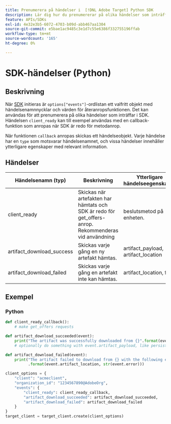 ```yaml
---
title: Prenumerera på händelser i  [!DNL Adobe Target] Python SDK
description: Lär dig hur du prenumererar på olika händelser som inträffar i Python SDK med objektet [!UICONTROL OnDeviceDecisioningHandler].
feature: APIs/SDKs
exl-id: 4e32e3b5-6072-4703-b09d-abb467aa1304
source-git-commit: e5bae1ac9485c3e1d7c55e6386f332755196ffab
workflow-type: tm+mt
source-wordcount: '165'
ht-degree: 0%

---
```


# SDK-händelser (Python)

## Beskrivning

När [SDK](initialize-sdk.md) initieras är `options["events"]`-ordlistan ett valfritt objekt med händelsenamnnycklar och värden för återanropsfunktionen. Det kan användas för att prenumerera på olika händelser som inträffar i SDK. Händelsen `client_ready` kan till exempel användas med en callback-funktion som anropas när SDK är redo för metodanrop.

När funktionen `callback` anropas skickas ett händelseobjekt. Varje händelse har en `type` som motsvarar händelsenamnet, och vissa händelser innehåller ytterligare egenskaper med relevant information.

## Händelser

| Händelsenamn (typ) | Beskrivning | Ytterligare händelseegenskaper |
| --- | --- | --- |
| client_ready | Skickas när artefakten har hämtats och SDK är redo för get_offers-anrop. Rekommenderas vid användning | beslutsmetod på enheten. | Ingen |
| artifact_download_success | Skickas varje gång en ny artefakt hämtas. | artifact_payload, artifact_location |
| artifact_download_failed | Skickas varje gång en artefakt inte kan hämtas. | artifact_location, fel |

## Exempel

### Python

```python {line-numbers="true"}
def client_ready_callback():
    # make get_offers requests

def artifact_download_succeeded(event):
    print("The artifact was successfully downloaded from {}".format(event.artifact_location))
    # optionally do something with event.artifact_payload, like persist it

def artifact_download_failed(event):
    print("The artifact failed to download from {} with the following error: {}"
          .format(event.artifact_location, str(event.error)))

client_options = {
    "client": "acmeclient",
    "organization_id": "1234567890@AdobeOrg",
    "events": {
        "client_ready": client_ready_callback,
        "artifact_download_succeeded": artifact_download_succeeded,
        "artifact_download_failed": artifact_download_failed
    }
}
target_client = target_client.create(client_options)
```
